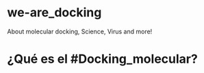 # we-are_docking
About molecular docking, Science, Virus and more!

# ¿Qué es el #Docking_molecular?

